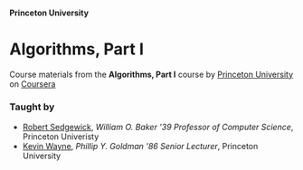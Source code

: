 ####  Princeton University
# Algorithms, Part I
Course materials from the **Algorithms, Part I** course by [Princeton University](https://www.princeton.edu/) on [Coursera](https://www.coursera.org/)

### Taught by 
- [Robert Sedgewick](https://www.coursera.org/instructor/~250165), *William O. Baker '39 Professor of Computer Science*, Princeton Univeristy
- [Kevin Wayne](https://www.coursera.org/instructor/~246867), *Phillip Y. Goldman '86 Senior Lecturer*, Princeton University
